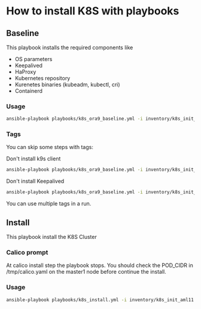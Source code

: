 # How to install K8S with playbooks

## Baseline

This playbook installs the required components like
- OS parameters
- Keepalived
- HaProxy
- Kubernetes repository
- Kurenetes binaries (kubeadm, kubectl, cri)
- Containerd

### Usage

```bash
ansible-playbook playbooks/k8s_ora9_baseline.yml -i inventory/k8s_init_aml11 -v
```

### Tags

You can skip some steps with tags:

Don't install k9s client
```bash
ansible-playbook playbooks/k8s_ora9_baseline.yml -i inventory/k8s_init_aml11 -v --skip-tags k9s
```

Don't install Keepalived
```bash
ansible-playbook playbooks/k8s_ora9_baseline.yml -i inventory/k8s_init_aml11 -v --skip-tags keepalived
```

You can use multiple tags in a run.

## Install

This playbook install the K8S Cluster

### Calico prompt

At calico install step the playbook stops. You should check the POD_CIDR in /tmp/calico.yaml on the master1 node before continue the install. 

### Usage

```bash
ansible-playbook playbooks/k8s_install.yml -i inventory/k8s_init_aml11 -v
```
